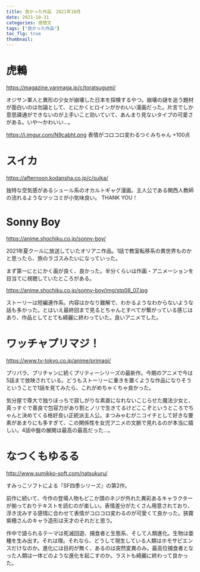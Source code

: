 ```yaml
---
title: 良かった作品　2021年10月
date: 2021-10-31
categories: 感想文
tags: ["良かった作品"]
toc_flg: true
thumbnail: 
---
```


# 虎鶫

https://magazine.yanmaga.jp/c/toratsugumi/

オジサン軍人と異形の少女が崩壊した日本を探検するやつ。崩壊の謎を追う題材が面白いのは勿論として、とにかくヒロインがかわいい漫画だった。片言でしか意思疎通ができないのが上手いこと効いていて、あんまり見ないタイプの可愛さがある。いや～かわいい...。

https://i.imgur.com/N9cabht.png
表情がコロコロ変わるつぐみちゃん +100点

# スイカ

https://afternoon.kodansha.co.jp/c/suika/

独特な空気感があるシュール系のオカルトギャグ漫画。主人公である関西人教師の流れるようなツッコミが小気味良い。
THANK YOU！

# Sonny Boy

https://anime.shochiku.co.jp/sonny-boy/

2021年夏クールに放送していたオリアニ作品。1話で教室転移系の異世界ものかと思ったら、旅のラゴスみたいになっていった。

まず第一にとにかく画が良く、良かった。半分くらいは作画・アニメーションを目当てに視聴していたところがある。

https://anime.shochiku.co.jp/sonny-boy/img/stp08_07.jpg

ストーリーは短編連作系。内容はかなり難解で、わかるようなわからないような話も多かった。とはいえ最終回まで見るとちゃんとすべてが繋がっている感じはあり、作品としてとても綺麗に終わっていた。良いアニメでした。


# ワッチャプリマジ！

https://www.tv-tokyo.co.jp/anime/primagi/

プリパラ、プリチャンに続くプリティーシリーズの最新作。今期のアニメで今は5話まで放映されている。どうもストーリーに重きを置くような作品になりそうということで1話を見てみたら、これがめちゃくちゃ良かった。

気分屋で尊大で独りぼっちで寂しがりな素直になれないこじらせた魔法少女と、真っすぐで善良で包容力があり割とノリで生きてるけどここぞというところでちゃんと決めてくる格好良い正統派主人公。まつみゃむがニコイチとして好きな要素があまりにも多すぎて、この関係性を女児アニメの文脈で見れるのが本当に嬉しい。4話中盤の展開は最高の最高だった...。


# なつくもゆるる

http://www.sumikko-soft.com/natsukuru/

すみっこソフトによる『SF四季シリーズ』の第2作。

前作に続いて、今作の登場人物もどこか頭のネジが外れた異彩あるキャラクターが揃っておりテキストを読むのが楽しい。表情差分がたくさん用意されており、浮き沈みする感情に合わせて表情がコロコロ変わるのが可愛くて良かった。狭霧紫穂さんのキャラ造形は天才のそれだと思う。

作中で語られるテーマは死滅回遊、捕食者と生態系、そして人類進化。生物は亜種を生み出す。それは理。それなら、どうして現生している人類はホモサピエンスだけなのか。進化には目的が無く、あるのは突然変異のみ。最高位捕食者となった人類は一体どのような進化を起こすのか。ラストも綺麗に終わって良かった。